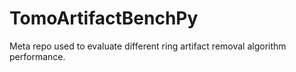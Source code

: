 # TomoArtifactBenchPy
Meta repo used to evaluate different ring artifact removal algorithm performance.
